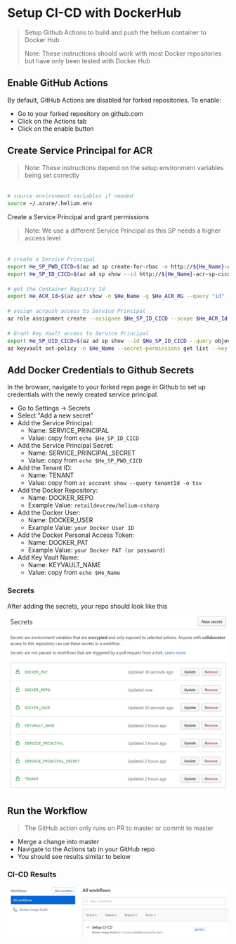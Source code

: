 # Setup CI-CD with DockerHub

> Setup Github Actions to build and push the helium container to Docker Hub
>
> Note: These instructions should work with most Docker repositories but have only been tested with Docker Hub

## Enable GitHub Actions

By default, GitHub Actions are disabled for forked repositories. To enable:

- Go to your forked repository on github.com
- Click on the Actions tab
- Click on the enable button

## Create Service Principal for ACR

> Note: These instructions depend on the setup environment variables being set correctly

```bash

# source environment variables if needed
source ~/.azure/.helium.env

```

Create a Service Principal and grant permissions

> Note: We use a different Service Principal as this SP needs a higher access level

```bash

# create a Service Principal
export He_SP_PWD_CICD=$(az ad sp create-for-rbac -n http://${He_Name}-acr-sp-cicd --query password -o tsv)
export He_SP_ID_CICD=$(az ad sp show --id http://${He_Name}-acr-sp-cicd --query appId -o tsv)

# get the Container Registry Id
export He_ACR_Id=$(az acr show -n $He_Name -g $He_ACR_RG --query "id" -o tsv)

# assign acrpush access to Service Principal
az role assignment create --assignee $He_SP_ID_CICD --scope $He_ACR_Id --role acrpush

# Grant Key Vault access to Service Principal
export He_SP_OID_CICD=$(az ad sp show --id $He_SP_ID_CICD --query objectId -o tsv)
az keyvault set-policy -n $He_Name --secret-permissions get list --key-permissions get list --object-id $He_SP_OID_CICD

```

## Add Docker Credentials to Github Secrets

In the browser, navigate to your forked repo page in Github to set up credentials with the newly created service principal.

- Go to Settings -> Secrets
- Select "Add a new secret"
- Add the Service Principal:
  - Name: SERVICE_PRINCIPAL
  - Value: copy from `echo $He_SP_ID_CICD`
- Add the Service Principal Secret:
  - Name: SERVICE_PRINCIPAL_SECRET
  - Value: copy from `echo $He_SP_PWD_CICD`
- Add the Tenant ID:
  - Name: TENANT
  - Value: copy from `az account show --query tenantId -o tsv`
- Add the Docker Repository:
  - Name: DOCKER_REPO
  - Example Value: `retaildevcrew/helium-csharp`
- Add the Docker User:
  - Name: DOCKER_USER
  - Example Value: `your Docker User ID`
- Add the Docker Personal Access Token:
  - Name: DOCKER_PAT
  - Example Value: `your Docker PAT (or password)`
- Add Key Vault Name:
  - Name: KEYVAULT_NAME
  - Value: copy from `echo $He_Name`

### Secrets

After adding the secrets, your repo should look like this

![alt text](../images/githubactions-docker-secrets.jpg "Add Github Secret")

## Run the Workflow

> The GitHub action only runs on PR to master or commit to master

- Merge a change into master
- Navigate to the Actions tab in your GitHub repo
- You should see results similar to below

### CI-CD Results

![alt text](../images/githubactions-run.jpg "Successful Workflow Run")
